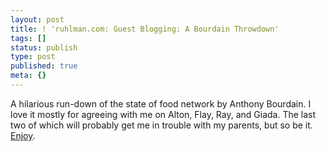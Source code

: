 ```yaml
---
layout: post
title: ! 'ruhlman.com: Guest Blogging: A Bourdain Throwdown'
tags: []
status: publish
type: post
published: true
meta: {}
---
```

A hilarious run-down of the state of food network by Anthony Bourdain.  I love it mostly for agreeing with me on Alton, Flay, Ray, and Giada.  The last two of which will probably get me in trouble with my parents, but so be it.  [Enjoy](http://blog.ruhlman.com/2007/02/guest_blogging_.html).
